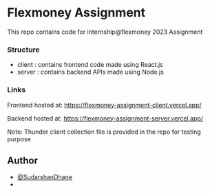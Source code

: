 # Flexmoney Assignment
This repo contains code for internship@flexmoney 2023 Assignment

### Structure
- client : contains frontend code made using React.js
- server : contains backend APIs made using Node.js

### Links
Frontend hosted at: https://flexmoney-assignment-client.vercel.app/



Backend hosted at: https://flexmoney-assignment-server.vercel.app/

Note: Thunder client collection file is provided in the repo for testing purpose




## Author

- [@SudarshanDhage](https://www.github.com/SudarshanDhage)
-
